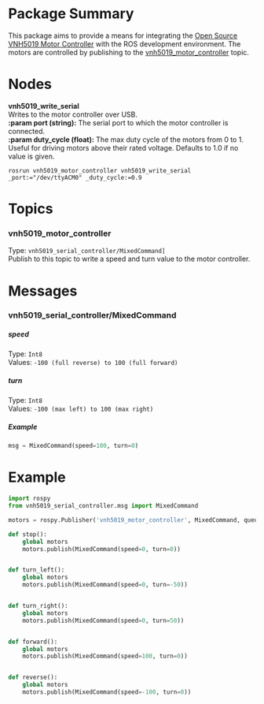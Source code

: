 # Package Summary
This package aims to provide a means for integrating the 
[Open Source VNH5019 Motor Controller](https://github.com/JoshuaBillson/VNH5019Controller) with 
the ROS development environment. The motors are controlled by publishing to the 
[vnh5019_motor_controller](#Topics) topic.

# <a name="Nodes"></a>Nodes
**vnh5019_write_serial**  
Writes to the motor controller over USB.  
**:param port (string):** The serial port to which the motor controller is connected.  
**:param duty_cycle (float):** The max duty cycle of the motors from 0 to 1. Useful for driving motors above their 
rated voltage. Defaults to 1.0 if no value is given.
```
rosrun vnh5019_motor_controller vnh5019_write_serial _port:="/dev/ttyACM0" _duty_cycle:=0.9
```

# <a name="Topics"></a>Topics
### vnh5019_motor_controller
Type: `vnh5019_serial_controller/MixedCommand]`  
Publish to this topic to write a speed and turn value to the motor controller.

# Messages
### vnh5019_serial_controller/MixedCommand
##### speed
Type: `Int8`  
Values: `-100 (full reverse) to 100 (full forward)`  
##### turn
Type: `Int8`  
Values: `-100 (max left) to 100 (max right)` 
##### Example
```python
msg = MixedCommand(speed=100, turn=0)
```

# Example
```python
import rospy
from vnh5019_serial_controller.msg import MixedCommand

motors = rospy.Publisher('vnh5019_motor_controller', MixedCommand, queue_size=10)

def stop():
    global motors
    motors.publish(MixedCommand(speed=0, turn=0))


def turn_left():
    global motors
    motors.publish(MixedCommand(speed=0, turn=-50))


def turn_right():
    global motors
    motors.publish(MixedCommand(speed=0, turn=50))


def forward():
    global motors
    motors.publish(MixedCommand(speed=100, turn=0))


def reverse():
    global motors
    motors.publish(MixedCommand(speed=-100, turn=0))
```
